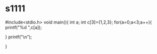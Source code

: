 # s1111
#include<stdio.h>
void main(){
int a; 
int c[3]={1,2,3};
for(a=0;a<3;a++){
printf("%d ",c[a]);

}
printf("\n");

}
